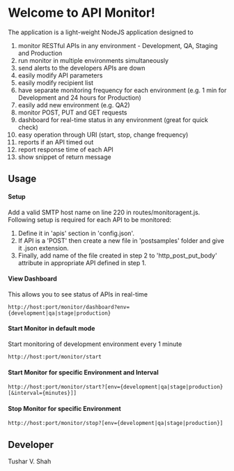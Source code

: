 
Welcome to API Monitor!
===================
The application is a light-weight NodeJS application designed to 

 1. monitor RESTful APIs in any environment - Development, QA, Staging and Production
 2. run monitor in multiple environments simultaneously 
 3. send alerts to the developers APIs are down
 4. easily modify API parameters
 5. easily modify recipient list 
 6. have separate monitoring frequency for each environment (e.g. 1 min for Development and 24 hours for Production)
 7. easily add new environment (e.g. QA2)
 8. monitor POST, PUT and GET requests
 9. dashboard for real-time status in any environment (great for quick check)
 10. easy operation through URI (start, stop, change frequency)
 11. reports if an API timed out
 12. report response time of each API
 13. show snippet of return message



## Usage
#### <i class="icon-file"></i> Setup
Add a valid SMTP host name on line 220 in routes/monitoragent.js. Following setup is required for each API to be monitored:
 1. Define it in 'apis' section in 'config.json'.
 2. If API is a 'POST' then create a new file in 'postsamples' folder and give it .json extension.
 3. Finally, add name of the file created in step 2 to 'http_post_put_body' attribute in appropriate API defined in step 1.

#### <i class="icon-file"></i> View Dashboard
This allows you to see status of APIs in real-time
```
http://host:port/monitor/dashboard?env={development|qa|stage|production}
```

#### <i class="icon-file"></i> Start Monitor in default mode
Start monitoring of development environment every 1 minute
```
http://host:port/monitor/start
```

#### <i class="icon-file"></i> Start Monitor for specific Environment and Interval
```
http://host:port/monitor/start?[env={development|qa|stage|production}[&interval={minutes}]]
```

#### <i class="icon-file"></i> Stop Monitor for specific Environment
```
http://host:port/monitor/stop?[env={development|qa|stage|production}]
```

## Developer
Tushar V. Shah
